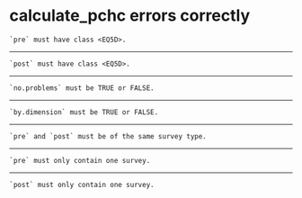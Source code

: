 # calculate_pchc errors correctly

    `pre` must have class <EQ5D>.

---

    `post` must have class <EQ5D>.

---

    `no.problems` must be TRUE or FALSE.

---

    `by.dimension` must be TRUE or FALSE.

---

    `pre` and `post` must be of the same survey type.

---

    `pre` must only contain one survey.

---

    `post` must only contain one survey.

